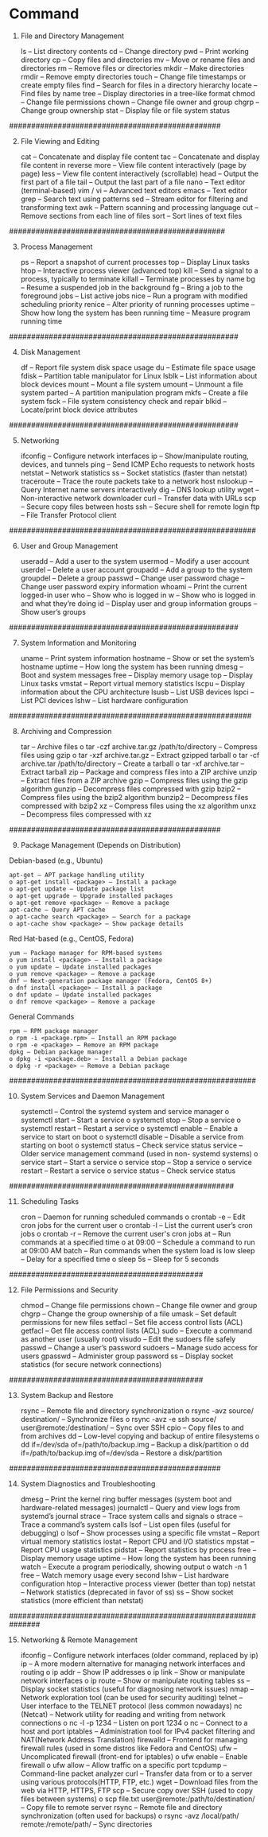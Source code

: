 # Command
1. File and Directory Management

	ls – List directory contents
	cd – Change directory
	pwd – Print working directory
	cp – Copy files and directories
	mv – Move or rename files and directories
	rm – Remove files or directories
	mkdir – Make directories
	rmdir – Remove empty directories
	touch – Change file timestamps or create empty files
	find – Search for files in a directory hierarchy
	locate – Find files by name
	tree – Display directories in a tree-like format
	chmod – Change file permissions
	chown – Change file owner and group
	chgrp – Change group ownership
	stat – Display file or file system status

################################################


2. File Viewing and Editing

	cat – Concatenate and display file content
	tac – Concatenate and display file content in reverse
	more – View file content interactively (page by page)
	less – View file content interactively (scrollable)
	head – Output the first part of a file
	tail – Output the last part of a file
	nano – Text editor (terminal-based)
	vim / vi – Advanced text editors
	emacs – Text editor
	grep – Search text using patterns
	sed – Stream editor for filtering and transforming text
	awk – Pattern scanning and processing language
	cut – Remove sections from each line of files
	sort – Sort lines of text files


#################################################


3. Process Management

	ps – Report a snapshot of current processes
	top – Display Linux tasks
	htop – Interactive process viewer (advanced top)
	kill – Send a signal to a process, typically to terminate
	killall – Terminate processes by name
	bg – Resume a suspended job in the background
	fg – Bring a job to the foreground
	jobs – List active jobs
	nice – Run a program with modified scheduling priority
	renice – Alter priority of running processes
	uptime – Show how long the system has been running
	time – Measure program running time


####################################################

4. Disk Management

	df – Report file system disk space usage
	du – Estimate file space usage
	fdisk – Partition table manipulator for Linux
	lsblk – List information about block devices
	mount – Mount a file system
	umount – Unmount a file system
	parted – A partition manipulation program
	mkfs – Create a file system
	fsck – File system consistency check and repair
	blkid – Locate/print block device attributes


####################################################

5. Networking

	ifconfig – Configure network interfaces
	ip – Show/manipulate routing, devices, and tunnels
	ping – Send ICMP Echo requests to network hosts
	netstat – Network statistics
	ss – Socket statistics (faster than netstat)
	traceroute – Trace the route packets take to a network host
	nslookup – Query Internet name servers interactively
	dig – DNS lookup utility
	wget – Non-interactive network downloader
	curl – Transfer data with URLs
	scp – Secure copy files between hosts
	ssh – Secure shell for remote login
	ftp – File Transfer Protocol client

########################################################


6. User and Group Management

	useradd – Add a user to the system
	usermod – Modify a user account
	userdel – Delete a user account
	groupadd – Add a group to the system
	groupdel – Delete a group
	passwd – Change user password
	chage – Change user password expiry information
	whoami – Print the current logged-in user
	who – Show who is logged in
	w – Show who is logged in and what they’re doing
	id – Display user and group information
	groups – Show user’s groups


####################################################


7. System Information and Monitoring

	uname – Print system information
	hostname – Show or set the system’s hostname
	uptime – How long the system has been running
	dmesg – Boot and system messages
	free – Display memory usage
	top – Display Linux tasks
	vmstat – Report virtual memory statistics
	lscpu – Display information about the CPU architecture
	lsusb – List USB devices
	lspci – List PCI devices
	lshw – List hardware configuration

#######################################################


8. Archiving and Compression

	tar – Archive files
	o tar -czf archive.tar.gz /path/to/directory – Compress files using gzip
	o tar -xzf archive.tar.gz – Extract gzipped tarball
	o tar -cf archive.tar /path/to/directory – Create a tarball
	o tar -xf archive.tar – Extract tarball
	zip – Package and compress files into a ZIP archive
	unzip – Extract files from a ZIP archive
	gzip – Compress files using the gzip algorithm
	gunzip – Decompress files compressed with gzip
	bzip2 – Compress files using the bzip2 algorithm
	bunzip2 – Decompress files compressed with bzip2
	xz – Compress files using the xz algorithm
	unxz – Decompress files compressed with xz

################################################


9. Package Management (Depends on Distribution)

Debian-based (e.g., Ubuntu)

	apt-get – APT package handling utility
	o apt-get install <package> – Install a package
	o apt-get update – Update package list
	o apt-get upgrade – Upgrade installed packages
	o apt-get remove <package> – Remove a package
	apt-cache – Query APT cache
	o apt-cache search <package> – Search for a package
	o apt-cache show <package> – Show package details

Red Hat-based (e.g., CentOS, Fedora)

	yum – Package manager for RPM-based systems
	o yum install <package> – Install a package
	o yum update – Update installed packages
	o yum remove <package> – Remove a package
	dnf – Next-generation package manager (Fedora, CentOS 8+)
	o dnf install <package> – Install a package
	o dnf update – Update installed packages
	o dnf remove <package> – Remove a package

General Commands

	rpm – RPM package manager
	o rpm -i <package.rpm> – Install an RPM package
	o rpm -e <package> – Remove an RPM package
	dpkg – Debian package manager
	o dpkg -i <package.deb> – Install a Debian package
	o dpkg -r <package> – Remove a Debian package


########################################################


10. System Services and Daemon Management

	systemctl – Control the systemd system and service manager
	o systemctl start <service> – Start a service
	o systemctl stop <service> – Stop a service
	o systemctl restart <service> – Restart a service
	o systemctl enable <service> – Enable a service to start on boot
	o systemctl disable <service> – Disable a service from starting
	on boot
	o systemctl status <service> – Check service status
	service – Older service management command (used in non-
	systemd systems)
	o service <service> start – Start a service
	o service <service> stop – Stop a service
	o service <service> restart – Restart a service
	o service <service> status – Check service status


###################################################


11. Scheduling Tasks

	cron – Daemon for running scheduled commands
	o crontab -e – Edit cron jobs for the current user
	o crontab -l – List the current user’s cron jobs
	o crontab -r – Remove the current user's cron jobs
	at – Run commands at a specified time
	o at 09:00 – Schedule a command to run at 09:00 AM
	batch – Run commands when the system load is low
	sleep – Delay for a specified time
	o sleep 5s – Sleep for 5 seconds

############################################


12. File Permissions and Security

	chmod – Change file permissions
	chown – Change file owner and group
	chgrp – Change the group ownership of a file
	umask – Set default permissions for new files
	setfacl – Set file access control lists (ACL)
	getfacl – Get file access control lists (ACL)
	sudo – Execute a command as another user (usually root)
	visudo – Edit the sudoers file safely
	passwd – Change a user’s password
	sudoers – Manage sudo access for users
	gpasswd – Administer group password
	ss – Display socket statistics (for secure network connections)

############################################

13. System Backup and Restore

	rsync – Remote file and directory synchronization
	o rsync -avz source/ destination/ – Synchronize files
	o rsync -avz -e ssh source/ user@remote:/destination/ – Sync over SSH
	cpio – Copy files to and from archives
	dd – Low-level copying and backup of entire filesystems
	o dd if=/dev/sda of=/path/to/backup.img – Backup a disk/partition
	o dd if=/path/to/backup.img of=/dev/sda – Restore a disk/partition

################################################


14. System Diagnostics and Troubleshooting

	dmesg – Print the kernel ring buffer messages (system boot and
	hardware-related messages)
	journalctl – Query and view logs from systemd’s journal
	strace – Trace system calls and signals
	o strace <command> – Trace a command’s system calls
	lsof – List open files (useful for debugging)
	o lsof <file> – Show processes using a specific file
	vmstat – Report virtual memory statistics
	iostat – Report CPU and I/O statistics
	mpstat – Report CPU usage statistics
	pidstat – Report statistics by process
	free – Display memory usage
	uptime – How long the system has been running
	watch – Execute a program periodically, showing output
	o watch -n 1 free – Watch memory usage every second
	lshw – List hardware configuration
	htop – Interactive process viewer (better than top)
	netstat – Network statistics (deprecated in favor of ss)
	ss – Show socket statistics (more efficient than netstat)

###############################################################



15. Networking & Remote Management

	ifconfig – Configure network interfaces (older command, replaced by ip)
	ip – A more modern alternative for managing network interfaces and routing
	o ip addr – Show IP addresses
	o ip link – Show or manipulate network interfaces
	o ip route – Show or manipulate routing tables
	ss – Display socket statistics (useful for diagnosing network issues)
	nmap – Network exploration tool (can be used for security auditing)
	telnet – User interface to the TELNET protocol (less common nowadays)
	nc (Netcat) – Network utility for reading and writing from network connections
	o nc -l -p 1234 – Listen on port 1234
	o nc <host> <port> – Connect to a host and port
	iptables – Administration tool for IPv4 packet filtering and NAT(Network Address Translation)
	firewalld – Frontend for managing firewall rules (used in some distros like Fedora and CentOS)
	ufw – Uncomplicated firewall (front-end for iptables)
	o ufw enable – Enable firewall
	o ufw allow <port> – Allow traffic on a specific port
	tcpdump – Command-line packet analyzer
	curl – Transfer data from or to a server using various protocols(HTTP, FTP, etc.)
	wget – Download files from the web via HTTP, HTTPS, FTP
	scp – Secure copy over SSH (used to copy files between systems)
	o scp file.txt user@remote:/path/to/destination/ – Copy file to remote server
	rsync – Remote file and directory synchronization (often used for backups)
	o rsync -avz /local/path/ remote:/remote/path/ – Sync directories